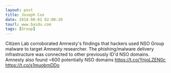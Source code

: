 ```yaml
---
layout: post
title: Joseph Cox
date: 2018-08-01 02:00:20
tourl: www.baidu.com
tags: [Group]
---
```

Citizen Lab corroborated Amnesty's findings that hackers used NSO Group malware to target Amnesty researcher. The phishing/malware delivery infrastructure was connected to other previously ID'd NSO domains. Amnesty also found ~600 potentially NSO domains https://t.co/YnjoLZEN0c https://t.co/s1muobmDDo